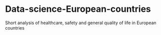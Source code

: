 # Data-science-European-countries
Short analysis of healthcare, safety and general quality of life in European countries
